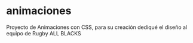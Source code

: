 # animaciones
Proyecto de Animaciones con CSS, para su creación dediqué el diseño al equipo de Rugby ALL BLACKS
